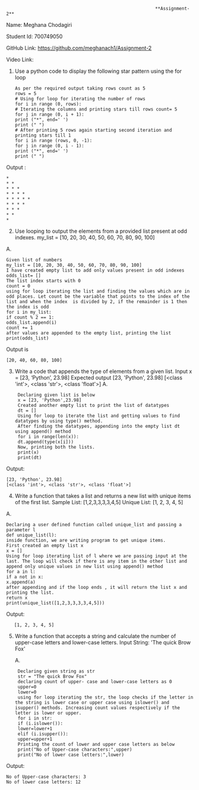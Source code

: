                                                             **Assignment-2**
    

Name: Meghana Chodagiri

Student Id: 700749050


GitHub Link: https://github.com/meghanach1/Assignment-2

Video Link:

  1.	Use a python code to display the following star pattern using the for loop


            As per the required output taking rows count as 5
            rows = 5
            # Using for loop for iterating the number of rows
            for i in range (0, rows):
            # Iterating the columns and printing stars till rows count= 5
            for j in range (0, i + 1):
            print ("*", end=' ')
            print (" ")
            # After printing 5 rows again starting second iteration and printing stars till 1
            for i in range (rows, 0, -1):
            for j in range (0, i - 1):
            print ("*", end=' ')
            print (" ")
 

 Output :
 
    *
    * *
    * * *
    * * * *
    * * * * *
    * * * *
    * * *
    * *
    *

2. Use looping to output the elements from a provided list present at odd indexes.
my_list = [10, 20, 30, 40, 50, 60, 70, 80, 90, 100]


A.

    Given list of numbers
    my_list = [10, 20, 30, 40, 50, 60, 70, 80, 90, 100]
    I have created empty list to add only values present in odd indexes
    odds_list= []
    The list index starts with 0
    count = 0
    using for loop iterating the list and finding the values which are in odd places. Let count be the variable that points to the index of the list and when the index  is divided by 2, if the remainder is 1 then the index is odd
    for i in my_list:
    if count % 2 == 1:
    odds_list.append(i)
    count += 1
    after values are appended to the empty list, printing the list
    print(odds_list)

Output is 

    [20, 40, 60, 80, 100]

3. Write a code that appends the type of elements from a given list.
Input
x = [23, ‘Python’, 23.98]
Expected output
[23, 'Python', 23.98]
[<class 'int'>, <class 'str'>, <class 'float'>]
A.

        Declaring given list is below
        x = [23, 'Python',23.98]
        Created another empty list to print the list of datatypes
        dt = []
        Using for loop to iterate the list and getting values to find datatypes by using type() method.
        After finding the datatypes, appending into the empty list dt using append() method
        for i in range(len(x)):
        dt.append(type(x[i]))
        Now, printing both the lists.
        print(x)
        print(dt)


Output:
    
    [23, 'Python', 23.98]
    [<class 'int'>, <class 'str'>, <class 'float'>]

4. Write a function that takes a list and returns a new list with unique items of the first list.
Sample List: [1,2,3,3,3,3,4,5]
Unique List: [1, 2, 3, 4, 5]

A.

    Declaring a user defined function called unique_list and passing a parameter l
    def unique_list(l):
    inside function, we are writing program to get unique items.
    First created an empty list x
    x = []
    Using for loop iterating list of l where we are passing input at the last. The loop will check if there is any item in the other list and append only unique values in new list using append() method
    for a in l:
    if a not in x:
    x.append(a)
    after appending and if the loop ends , it will return the list x and printing the list.
    return x
    print(unique_list([1,2,3,3,3,3,4,5]))


Output:
       
       [1, 2, 3, 4, 5]

5. Write a function that accepts a string and calculate the number of upper-case letters and lower-case
letters.
Input String: 'The quick Brow Fox'

    A.
    
        Declaring given string as str
        str = "The quick Brow Fox"
        declaring count of upper- case and lower-case letters as 0
        upper=0
        lower=0
        using for loop iterating the str, the loop checks if the letter in the string is lower case or upper case using islower() and isupper() methods. Increasing count values respectively if the letter is lower or upper.
        for i in str:
        if (i.islower()):
        lower=lower+1
        elif (i.isupper()):
        upper=upper+1
        Printing the count of lower and upper case letters as below
        print("No of Upper-case characters:",upper)
        print("No of lower case letters:",lower)

 
Output:

    No of Upper-case characters: 3
    No of lower case letters: 12

